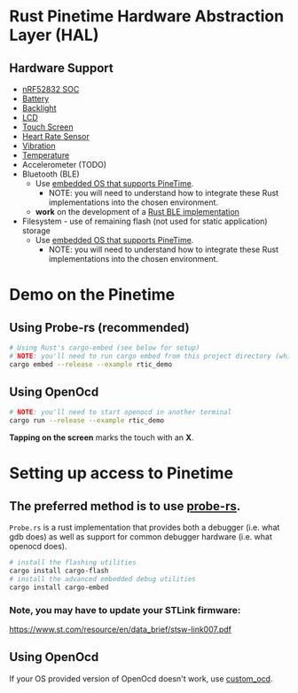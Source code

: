Rust Pinetime Hardware Abstraction Layer (HAL)
================================================================================

Hardware Support
--------------------------------------------------------------------------------
* [nRF52832 SOC](https://crates.io/crates/nrf52832-hal)
* [Battery](src/battery.rs)
* [Backlight](src/backlight.rs)
* [LCD](https://crates.io/crates/st7789)
* [Touch Screen](https://crates.io/crates/cst816s)
* [Heart Rate Sensor](https://crates.io/crates/hrs3300)
* [Vibration](src/vibrator.rs)
* [Temperature](src/temperature.rs)
* Accelerometer (TODO)
* Bluetooth (BLE)
    * Use [embedded OS that supports PineTime](https://wiki.pine64.org/wiki/PineTime_Development).
        * NOTE: you will need to understand how to integrate these Rust implementations into the
            chosen environment.
    * **work** on the development of a [Rust BLE implementation](https://github.com/redengin/embedded-ble)
* Filesystem - use of remaining flash (not used for static application) storage 
    * Use [embedded OS that supports PineTime](https://wiki.pine64.org/wiki/PineTime_Development).
        * NOTE: you will need to understand how to integrate these Rust implementations into the
            chosen environment.


Demo on the Pinetime
================================================================================
Using Probe-rs (recommended)
--------------------------------------------------------------------------------
```sh
# Using Rust's cargo-embed (see below for setup)
# NOTE: you'll need to run cargo embed from this project directory (which provides an Embed.toml)
cargo embed --release --example rtic_demo
```
Using OpenOcd
--------------------------------------------------------------------------------
```sh
# NOTE: you'll need to start openocd in another terminal
cargo run --release --example rtic_demo
```
**Tapping on the screen** marks the touch with an **X**.


Setting up access to Pinetime
================================================================================
The **preferred method** is to use [probe-rs](https://probe.rs/docs/getting-started/probe-setup/).
--------------------------------------------------------------------------------
`Probe.rs` is a rust implementation that provides both a
debugger (i.e. what gdb does) as well as support for common
debugger hardware (i.e. what openocd does).
```sh
# install the flashing utilities
cargo install cargo-flash
# install the advanced embedded debug utilities
cargo install cargo-embed
```
### Note, you may have to update your STLink firmware:
https://www.st.com/resource/en/data_brief/stsw-link007.pdf

<!--
### [Integrating Probe-rs with VSCode](https://probe.rs/docs/tools/vscode/)
```sh
# update url to latest available
curl -L https://github.com/probe-rs/vscode/releases/download/v0.4.0/probe-rs-debugger-0.4.0.vsix \
    --output probe-rs-debugger.vsix
# install it into VSCode
code --install-extension probe-rs-debugger.vsix
# install the probe-rs debugger
cargo install --git https://github.com/probe-rs/probe-rs probe-rs-debugger
```
**TODO** the `.vscode/launch.json` is not currently working.
-->

Using OpenOcd
--------------------------------------------------------------------------------
If your OS provided version of OpenOcd doesn't work, use [custom_ocd](docs/custom_openocd.md).
